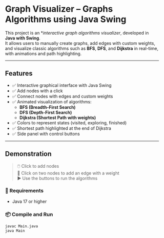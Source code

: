 # Graph Visualizer – Graphs Algorithms using Java Swing

This project is an **interactive graph algorithms visualizer*, developed in **Java with Swing**.  
It allows users to manually create graphs, add edges with custom weights, and visualize classic algorithms such as **BFS**, **DFS**, and **Dijkstra** in real-time, with animations and path highlighting.

---

## Features

- ✅ Interactive graphical interface with Java Swing
- ✅ Add nodes with a click
- ✅ Connect nodes with edges and custom weights
- ✅ Animated visualization of algorithms:
    - **BFS (Breadth-First Search)**
    - **DFS (Depth-First Search)**
    - **Dijkstra (Shortest Path with weights)**
- ✅ Colors to represent states (visited, exploring, finished)
- ✅ Shortest path highlighted at the end of Dijkstra
- ✅ Side panel with control buttons

---

## Demonstration

> 🖱️ Click to add nodes  
> 🔗 Click on two nodes to add an edge with a weight  
> ▶️ Use the buttons to run the algorithms

### 🔧 Requirements
- Java 17 or higher

### 📦 Compile and Run
```bash
javac Main.java
java Main
```

